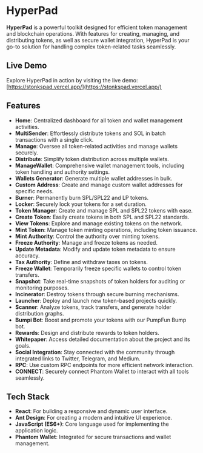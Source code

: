 # HyperPad

**HyperPad** is a powerful toolkit designed for efficient token management and blockchain operations. With features for creating, managing, and distributing tokens, as well as secure wallet integration, HyperPad is your go-to solution for handling complex token-related tasks seamlessly.

## Live Demo

Explore HyperPad in action by visiting the live demo: [https://stonkspad.vercel.app/](https://stonkspad.vercel.app/)

## Features

- **Home**: Centralized dashboard for all token and wallet management activities.
- **MultiSender**: Effortlessly distribute tokens and SOL in batch transactions with a single click.
- **Manage**: Oversee all token-related activities and manage wallets securely.
- **Distribute**: Simplify token distribution across multiple wallets.
- **ManageWallet**: Comprehensive wallet management tools, including token handling and authority settings.
- **Wallets Generator**: Generate multiple wallet addresses in bulk.
- **Custom Address**: Create and manage custom wallet addresses for specific needs.
- **Burner**: Permanently burn SPL/SPL22 and LP tokens.
- **Locker**: Securely lock your tokens for a set duration.
- **Token Manager**: Create and manage SPL and SPL22 tokens with ease.
- **Create Token**: Easily create tokens in both SPL and SPL22 standards.
- **View Tokens**: Explore and manage existing tokens on the network.
- **Mint Token**: Manage token minting operations, including token issuance.
- **Mint Authority**: Control the authority over minting tokens.
- **Freeze Authority**: Manage and freeze tokens as needed.
- **Update Metadata**: Modify and update token metadata to ensure accuracy.
- **Tax Authority**: Define and withdraw taxes on tokens.
- **Freeze Wallet**: Temporarily freeze specific wallets to control token transfers.
- **Snapshot**: Take real-time snapshots of token holders for auditing or monitoring purposes.
- **Incinerator**: Destroy tokens through secure burning mechanisms.
- **Launcher**: Deploy and launch new token-based projects quickly.
- **Scanner**: Analyze tokens, track transfers, and generate holder distribution graphs.
- **Bumpi Bot**: Boost and promote your tokens with our PumpFun Bump bot.
- **Rewards**: Design and distribute rewards to token holders.
- **Whitepaper**: Access detailed documentation about the project and its goals.
- **Social Integration**: Stay connected with the community through integrated links to Twitter, Telegram, and Medium.
- **RPC**: Use custom RPC endpoints for more efficient network interaction.
- **CONNECT**: Securely connect Phantom Wallet to interact with all tools seamlessly.

## Tech Stack

- **React**: For building a responsive and dynamic user interface.
- **Ant Design**: For creating a modern and intuitive UI experience.
- **JavaScript (ES6+)**: Core language used for implementing the application logic.
- **Phantom Wallet**: Integrated for secure transactions and wallet management.


